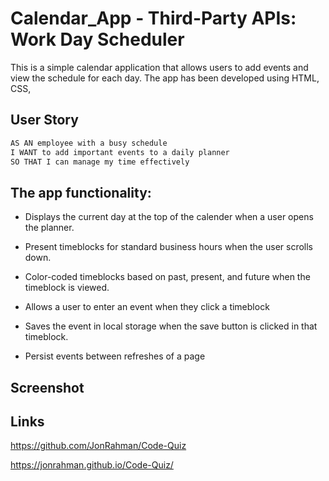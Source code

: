# Calendar_App - Third-Party APIs: Work Day Scheduler

This is a simple calendar application that allows users to add events and view the schedule for each day. The app has been developed using HTML, CSS,

## User Story

```md
AS AN employee with a busy schedule
I WANT to add important events to a daily planner
SO THAT I can manage my time effectively
```

## The app functionality:

* Displays the current day at the top of the calender when a user opens the planner.
 
* Present timeblocks for standard business hours when the user scrolls down.
 
* Color-coded timeblocks based on past, present, and future when the timeblock is viewed.
 
* Allows a user to enter an event when they click a timeblock

* Saves the event in local storage when the save button is clicked in that timeblock.

* Persist events between refreshes of a page

## Screenshot



## Links

https://github.com/JonRahman/Code-Quiz

https://jonrahman.github.io/Code-Quiz/

